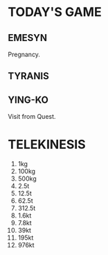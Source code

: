 # TODAY'S GAME

## EMESYN
Pregnancy.

## TYRANIS

## YING-KO
Visit from Quest.

# TELEKINESIS

1. 1kg
2. 100kg
3. 500kg
4. 2.5t
5. 12.5t
6. 62.5t
7. 312.5t
8. 1.6kt
9. 7.8kt
10. 39kt
11. 195kt
12. 976kt
